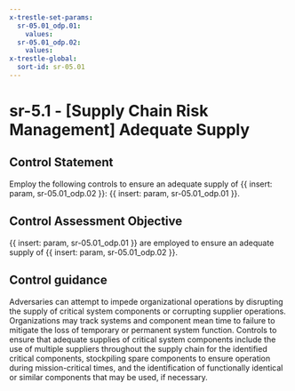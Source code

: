 ```yaml
---
x-trestle-set-params:
  sr-05.01_odp.01:
    values:
  sr-05.01_odp.02:
    values:
x-trestle-global:
  sort-id: sr-05.01
---
```


# sr-5.1 - \[Supply Chain Risk Management\] Adequate Supply

## Control Statement

Employ the following controls to ensure an adequate supply of {{ insert: param, sr-05.01_odp.02 }}: {{ insert: param, sr-05.01_odp.01 }}.

## Control Assessment Objective

{{ insert: param, sr-05.01_odp.01 }} are employed to ensure an adequate supply of {{ insert: param, sr-05.01_odp.02 }}.

## Control guidance

Adversaries can attempt to impede organizational operations by disrupting the supply of critical system components or corrupting supplier operations. Organizations may track systems and component mean time to failure to mitigate the loss of temporary or permanent system function. Controls to ensure that adequate supplies of critical system components include the use of multiple suppliers throughout the supply chain for the identified critical components, stockpiling spare components to ensure operation during mission-critical times, and the identification of functionally identical or similar components that may be used, if necessary.

